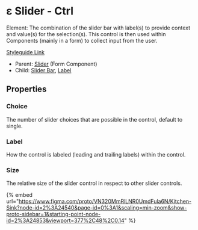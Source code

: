 # ε Slider - Ctrl

Element: The combination of the slider bar with label(s) to provide context and value(s) for the selection(s). This control is then used within Components (mainly in a form) to collect input from the user.

[Styleguide Link](https://zpl.io/bPyYrjy)

* Parent: [Slider](./) (Form Component)
* Child: [Slider Bar](sliderbar/), [Label](../label.md)

## Properties

### Choice

The number of slider choices that are possible in the control, default to single.

### Label

How the control is labeled (leading and trailing labels) within the control.

### Size

The relative size of the slider control in respect to other slider controls.

{% embed url="https://www.figma.com/proto/VN320MmRlLNR0UmdFula6N/Kitchen-Sink?node-id=2%3A24540&page-id=0%3A1&scaling=min-zoom&show-proto-sidebar=1&starting-point-node-id=2%3A24853&viewport=377%2C48%2C0.14" %}
